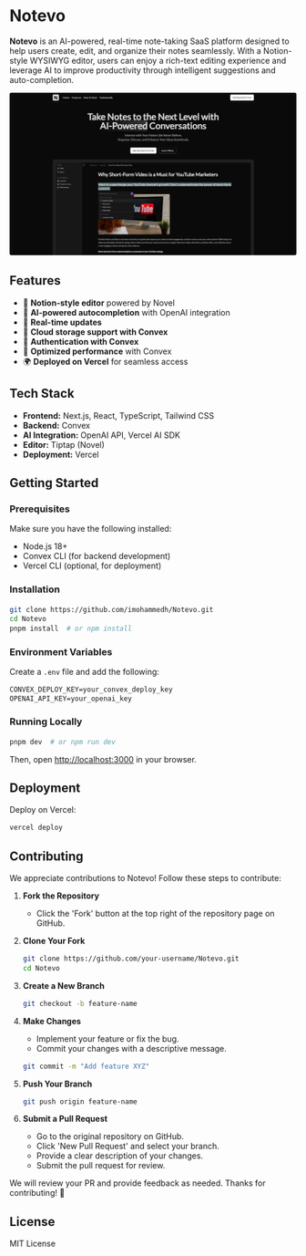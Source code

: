 # Notevo

**Notevo** is an AI-powered, real-time note-taking SaaS platform designed to help users create, edit, and organize their notes seamlessly. With a Notion-style WYSIWYG editor, users can enjoy a rich-text editing experience and leverage AI to improve productivity through intelligent suggestions and auto-completion.


![Home Page](showCase_imgs/HomePage.png)

## Features

- 📝 **Notion-style editor** powered by Novel
- 🤖 **AI-powered autocompletion** with OpenAI integration
- 🔄 **Real-time updates**
- 📂 **Cloud storage support with Convex**
- 🔐 **Authentication with Convex**
- 🚀 **Optimized performance** with Convex
- 🌍 **Deployed on Vercel** for seamless access

## Tech Stack

- **Frontend:** Next.js, React, TypeScript, Tailwind CSS
- **Backend:** Convex
- **AI Integration:** OpenAI API, Vercel AI SDK
- **Editor:** Tiptap (Novel)
- **Deployment:** Vercel

## Getting Started

### Prerequisites
Make sure you have the following installed:
- Node.js 18+
- Convex CLI (for backend development)
- Vercel CLI (optional, for deployment)

### Installation
```bash
git clone https://github.com/imohammedh/Notevo.git
cd Notevo
pnpm install  # or npm install
```

### Environment Variables
Create a `.env` file and add the following:
```env
CONVEX_DEPLOY_KEY=your_convex_deploy_key
OPENAI_API_KEY=your_openai_key
```

### Running Locally
```bash
pnpm dev  # or npm run dev
```
Then, open [http://localhost:3000](http://localhost:3000) in your browser.

## Deployment
Deploy on Vercel:
```bash
vercel deploy
```

## Contributing
We appreciate contributions to Notevo! Follow these steps to contribute:

1. **Fork the Repository**
   - Click the 'Fork' button at the top right of the repository page on GitHub.

2. **Clone Your Fork**
   ```bash
   git clone https://github.com/your-username/Notevo.git
   cd Notevo
   ```

3. **Create a New Branch**
   ```bash
   git checkout -b feature-name
   ```

4. **Make Changes**
   - Implement your feature or fix the bug.
   - Commit your changes with a descriptive message.
   ```bash
   git commit -m "Add feature XYZ"
   ```

5. **Push Your Branch**
   ```bash
   git push origin feature-name
   ```

6. **Submit a Pull Request**
   - Go to the original repository on GitHub.
   - Click 'New Pull Request' and select your branch.
   - Provide a clear description of your changes.
   - Submit the pull request for review.

We will review your PR and provide feedback as needed. Thanks for contributing! 🚀

## License
MIT License
